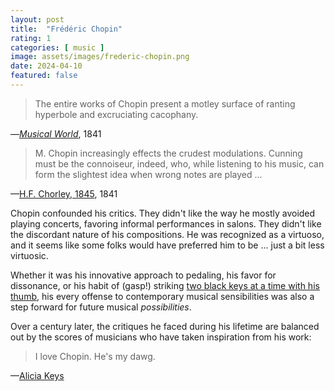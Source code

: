 ```yaml
---
layout: post
title:  "Frédéric Chopin"
rating: 1
categories: [ music ]
image: assets/images/frederic-chopin.png
date: 2024-04-10
featured: false
---
```


> The entire works of Chopin present a motley surface of ranting hyperbole and excruciating cacophany.

—[_Musical World_](https://www.researchgate.net/publication/331586732_JSE_editorial_26-1_on_foolish_scientific_invective), 1841

> M. Chopin increasingly effects the crudest modulations. Cunning must be the connoiseur, indeed, who, while listening to his music, can form the slightest idea when wrong notes are played ...

—[H.F. Chorley, 1845](https://www.researchgate.net/publication/331586732_JSE_editorial_26-1_on_foolish_scientific_invective), 1841

Chopin confounded his critics. They didn't like the way he mostly avoided playing concerts, favoring informal performances in salons. They didn't like the discordant nature of his compositions. He was recognized as a virtuoso, and it seems like some folks would have preferred him to be ... just a bit less virtuosic.

Whether it was his innovative approach to pedaling, his favor for dissonance, or his habit of (gasp!) striking [two black keys at a time with his thumb](https://www.classical-music.com/features/composers/chopins-legacy-the-enduring-appeal-of-the-remarkable-composer), his every offense to contemporary musical sensibilities was also a step forward for future musical _possibilities_. 

Over a century later, the critiques he faced during his lifetime are balanced out by the scores of musicians who have taken inspiration from his work:

> I love Chopin. He's my dawg.

—[Alicia Keys](https://www.theguardian.com/lifeandstyle/2001/nov/02/shopping.artsfeatures9)
